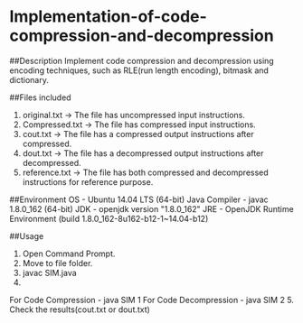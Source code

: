# Implementation-of-code-compression-and-decompression

##Description
Implement code compression and decompression using encoding techniques, such as RLE(run length encoding), bitmask and dictionary.


##Files included
1. original.txt -> The file has uncompressed input instructions.
2. Compressed.txt -> The file has compressed input instructions.
3. cout.txt -> The file has a compressed output instructions after compressed.
4. dout.txt -> The file has a decompressed output instructions after decompressed.
5. reference.txt -> The file has both compressed and decompressed instructions for reference purpose.

##Environment
OS            - Ubuntu 14.04 LTS (64-bit)
Java Compiler - javac 1.8.0_162 (64-bit)
JDK           - openjdk version "1.8.0_162"
JRE           - OpenJDK Runtime Environment (build 1.8.0_162-8u162-b12-1~14.04-b12)

##Usage

1. Open Command Prompt.
2. Move to file folder.
3. javac SIM.java
4.
For Code Compression - java SIM 1 
For Code Decompression - java SIM 2
5. Check the results(cout.txt or dout.txt)
